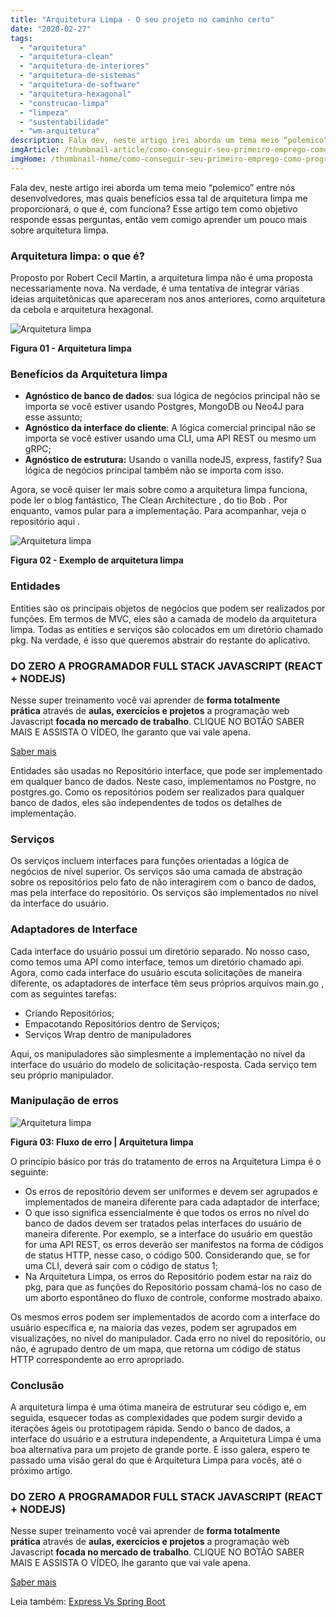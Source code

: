 ```yaml
---
title: "Arquitetura Limpa - O seu projeto no caminho certo"
date: "2020-02-27"
tags: 
  - "arquitetura"
  - "arquitetura-clean"
  - "arquitetura-de-interiores"
  - "arquitetura-de-sistemas"
  - "arquitetura-de-software"
  - "arquitetura-hexagonal"
  - "construcao-limpa"
  - "limpeza"
  - "sustentabilidade"
  - "wm-arquitetura"
description: Fala dev, neste artigo irei aborda um tema meio “polemico” entre nós desenvolvedores, mas quais benefícios essa tal de arquitetura limpa me proporcionará, o que é, com funciona? Esse artigo tem como objetivo responde essas perguntas, então vem comigo aprender um pouco mais sobre arquitetura limpa.
imgArticle: /thumbnail-article/como-conseguir-seu-primeiro-emprego-como-programador.png
imgHome: /thumbnail-home/como-conseguir-seu-primeiro-emprego-como-programador.png
---
```


Fala dev, neste artigo irei aborda um tema meio “polemico” entre nós desenvolvedores, mas quais benefícios essa tal de arquitetura limpa me proporcionará, o que é, com funciona? Esse artigo tem como objetivo responde essas perguntas, então vem comigo aprender um pouco mais sobre arquitetura limpa.

### Arquitetura limpa: o que é?

Proposto por Robert Cecil Martin, a arquitetura limpa não é uma proposta necessariamente nova. Na verdade, é uma tentativa de integrar várias ideias arquitetônicas que apareceram nos anos anteriores, como arquitetura da cebola e arquitetura hexagonal.

![Arquitetura limpa](/uploads/2020/02/Arquitetura-limpa-1024x570.png)

**Figura 01 - Arquitetura limpa**

### Benefícios da Arquitetura limpa

- **Agnóstico de banco de dados**: sua lógica de negócios principal não se importa se você estiver usando Postgres, MongoDB ou Neo4J para esse assunto;
- **Agnóstico da interface do cliente**: A lógica comercial principal não se importa se você estiver usando uma CLI, uma API REST ou mesmo um gRPC;
- **Agnóstico de estrutura:** Usando o vanilla nodeJS, express, fastify? Sua lógica de negócios principal também não se importa com isso.

Agora, se você quiser ler mais sobre como a arquitetura limpa funciona, pode ler o blog fantástico, The Clean Architecture , do tio Bob . Por enquanto, vamos pular para a implementação. Para acompanhar, veja o repositório aqui .

![Arquitetura limpa](/uploads/2020/02/Exemplo-arquitetura-limpa.png)

**Figura 02 - Exemplo de arquitetura limpa**

### Entidades

Entities são os principais objetos de negócios que podem ser realizados por funções. Em termos de MVC, eles são a camada de modelo da arquitetura limpa. Todas as entities e serviços são colocados em um diretório chamado pkg. Na verdade, é isso que queremos abstrair do restante do aplicativo.

### DO ZERO A PROGRAMADOR FULL STACK JAVASCRIPT (REACT + NODEJS)

Nesse super treinamento você vai aprender de **forma totalmente prática** através de **aulas, exercícios e projetos** a programação web Javascript **focada no mercado de trabalho**. CLIQUE NO BOTÃO SABER MAIS E ASSISTA O VÍDEO, lhe garanto que vai vale apena.

[Saber mais](/programador-fullstack-8-semanas)

Entidades são usadas no Repositório interface, que pode ser implementado em qualquer banco de dados. Neste caso, implementamos no Postgre, no postgres.go. Como os repositórios podem ser realizados para qualquer banco de dados, eles são independentes de todos os detalhes de implementação.

### Serviços

Os serviços incluem interfaces para funções orientadas a lógica de negócios de nível superior. Os serviços são uma camada de abstração sobre os repositórios pelo fato de não interagirem com o banco de dados, mas pela interface do repositório. Os serviços são implementados no nível da interface do usuário.

### Adaptadores de Interface

Cada interface do usuário possui um diretório separado. No nosso caso, como temos uma API como interface, temos um diretório chamado api. Agora, como cada interface do usuário escuta solicitações de maneira diferente, os adaptadores de interface têm seus próprios arquivos main.go , com as seguintes tarefas:

- Criando Repositórios;
- Empacotando Repositórios dentro de Serviços;
- Serviços Wrap dentro de manipuladores

Aqui, os manipuladores são simplesmente a implementação no nível da interface do usuário do modelo de solicitação-resposta. Cada serviço tem seu próprio manipulador.

### Manipulação de erros

![Arquitetura limpa](/uploads/2020/02/Fluxo-de-Erro.png)

**Figura 03: Fluxo de erro | Arquitetura limpa**

O princípio básico por trás do tratamento de erros na Arquitetura Limpa é o seguinte:

- Os erros de repositório devem ser uniformes e devem ser agrupados e implementados de maneira diferente para cada adaptador de interface;
- O que isso significa essencialmente é que todos os erros no nível do banco de dados devem ser tratados pelas interfaces do usuário de maneira diferente. Por exemplo, se a interface do usuário em questão for uma API REST, os erros deverão ser manifestos na forma de códigos de status HTTP, nesse caso, o código 500. Considerando que, se for uma CLI, deverá sair com o código de status 1;
- Na Arquitetura Limpa, os erros do Repositório podem estar na raiz do pkg, para que as funções do Repositório possam chamá-los no caso de um aborto espontâneo do fluxo de controle, conforme mostrado abaixo.

Os mesmos erros podem ser implementados de acordo com a interface do usuário específica e, na maioria das vezes, podem ser agrupados em visualizações, no nível do manipulador. Cada erro no nível do repositório, ou não, é agrupado dentro de um mapa, que retorna um código de status HTTP correspondente ao erro apropriado.

### Conclusão

A arquitetura limpa é uma ótima maneira de estruturar seu código e, em seguida, esquecer todas as complexidades que podem surgir devido a iterações ágeis ou prototipagem rápida. Sendo o banco de dados, a interface do usuário e a estrutura independente, a Arquitetura Limpa é uma boa alternativa para um projeto de grande porte. E isso galera, espero te passado uma visão geral do que é Arquitetura Limpa para vocês, até o próximo artigo.

### DO ZERO A PROGRAMADOR FULL STACK JAVASCRIPT (REACT + NODEJS)

Nesse super treinamento você vai aprender de **forma totalmente prática** através de **aulas, exercícios e projetos** a programação web Javascript **focada no mercado de trabalho**. CLIQUE NO BOTÃO SABER MAIS E ASSISTA O VÍDEO, lhe garanto que vai vale apena.

[Saber mais](/programador-fullstack-8-semanas)

Leia também: [Express Vs Spring Boot](/express-vs-spring-boot-qual-e-o-melhor/)

